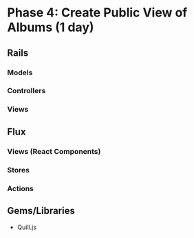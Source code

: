 # Phase 4: Create Public View of Albums (1 day)

## Rails
### Models

### Controllers

### Views

## Flux
### Views (React Components)

### Stores

### Actions

## Gems/Libraries
* Quill.js
